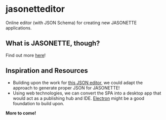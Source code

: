 # jasonetteditor
Online editor (with JSON Schema) for creating new JASONETTE applications.

## What is JASONETTE, though?

Find out more [here](https://github.com/Jasonette/JASONETTE-iOS)!

## Inspiration and Resources

- Building upon the work for [this JSON editor](http://jeremydorn.com/json-editor/), we could adapt the approach to generate proper JSON for JASONETTE!
- Using web technologies, we can convert the SPA into a desktop app that would act as a publishing hub and IDE. [Electron](http://electron.atom.io/) might be a good foundation to build upon.

**More to come!**
